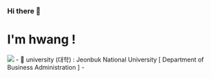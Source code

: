 ### Hi there 👋

<h1> I'm hwang ! </h1>
<a href= "https://simpleicons.org/icons/swift.svg" target="_blank"><img src="https://img.shields.io/badge/000000? style=flat,&logo=swift&logoColor=000000"/></a>
- 🏫 university (대학) : Jeonbuk National University [ Department of Business Administration ]
- 
